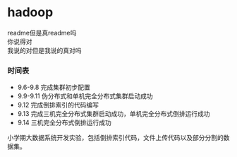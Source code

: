 # hadoop
readme但是真readme吗<br>
你说得对<br>
我说的对但是我说的真对吗<br>


### 时间表
- 9.6-9.8 完成集群初步配置<br>
- 9.9-9.11 伪分布式和单机完全分布式集群启动成功<br>
- 9.12 完成倒排索引的代码编写<br>
- 9.13 完成三机完全分布式集群启动成功，单机完全分布式倒排运行成功<br>
- 9.14 三机完全分布式倒排运行成功

小学期大数据系统开发实验，包括倒排索引代码，文件上传代码以及部分分割的数据集。

